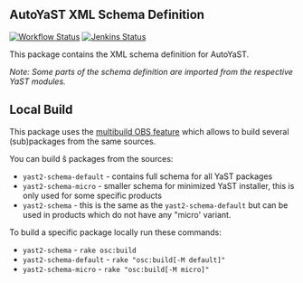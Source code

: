 ## AutoYaST XML Schema Definition

[![Workflow Status](https://github.com/yast/yast-perl-bindings/workflows/CI/badge.svg?branch=master)](
https://github.com/yast/yast-perl-bindings/actions?query=branch%3Amaster)
[![Jenkins Status](https://ci.opensuse.org/buildStatus/icon?job=yast-yast-perl-bindings-master)](
https://ci.opensuse.org/view/Yast/job/yast-yast-perl-bindings-master/)

This package contains the XML schema definition for AutoYaST.

*Note: Some parts of the schema definition are imported from the respective
YaST modules.*

## Local Build

This package uses the [multibuild OBS feature](
https://openbuildservice.org/help/manuals/obs-user-guide/cha.obs.multibuild.html)
which allows to build several (sub)packages from the same sources.

You can build š packages from the sources:

- `yast2-schema-default` - contains full schema for all YaST packages
- `yast2-schema-micro` - smaller schema for minimized YaST installer,
  this is only used for some specific products
- `yast2-schema` - this is the same as the `yast2-schema-default` but can be used
  in products which do not have any "micro' variant.

To build a specific package locally run these commands:

- `yast2-schema` - `rake osc:build`
- `yast2-schema-default` - `rake "osc:build[-M default]"`
- `yast2-schema-micro` - `rake "osc:build[-M micro]"`
